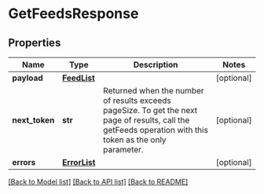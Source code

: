 # GetFeedsResponse

## Properties
Name | Type | Description | Notes
------------ | ------------- | ------------- | -------------
**payload** | [**FeedList**](FeedList.md) |  | [optional] 
**next_token** | **str** | Returned when the number of results exceeds pageSize. To get the next page of results, call the getFeeds operation with this token as the only parameter. | [optional] 
**errors** | [**ErrorList**](ErrorList.md) |  | [optional] 

[[Back to Model list]](../README.md#documentation-for-models) [[Back to API list]](../README.md#documentation-for-api-endpoints) [[Back to README]](../README.md)

